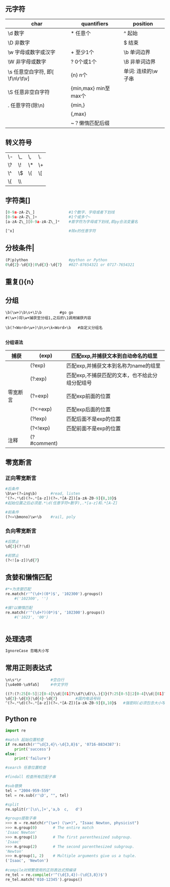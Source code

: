 ## 元字符

| char                             | quantifiers          | position           |
| -------------------------------- | -------------------- | ------------------ |
| \d 数字                          | * 任意个             | ^ 起始             |
| \D 非数字                        |                      | $ 结束             |
| \w 字母或数字或汉字              | + 至少1个            | \b 单词边界        |
| \W 非字母或数字                  | ?  0个或1个          | \B 非单词边界      |
| \s 任意空白字符, 即[ \f\n\r\t\v] | {n} n个              | 单词: 连续的\w子串 |
| \S 任意非空白字符                | {min,max} min至max个 |                    |
| .    任意字符(除\n)              | {min,}               |                    |
|                                  | {,max}               |                    |
|                                  | ~？懒惰匹配后缀      |                    |



## 转义符号

|      |      |      |      |
| ---- | ---- | ---- | ---- |
| \\-  | \\_  | \\,  | \\.  |
| \\?  | \\!  | \\*  | \\+  |
| \\^  | \\$  | \\(  | \\[  |
| \\{  | \\\  |      |      |



## 字符类[]

```python
[0-9a-zA-Z\_] 				#1个数字、字母或者下划线
[0-9a-zA-Z\_]+				#1个或多个~
[a-zA-Z\_][0-9a-zA-Z\_]*	#首字符为字母或下划线,即py合法变量名

[^x]						#除x的任意字符
```



## 分枝条件|

```python
(P|p)ython					#python or Python
0\d{2}-\d{8}|0\d{3}-\d{7}	#027-87654321 or 0717-7654321

```



## 重复(){n}



## 分组

```
\b(\w+)\b\s+\1\b		#go go
#(\w+)将\w+捕获至分组1,之后的\1调用捕获内容

\b(?<Word>\w+)\b\s+\k<Word>\b	#自定义分组名


```

**分组语法**

| **捕获** | (exp)        | 匹配exp,并捕获文本到自动命名的组里             |
| -------- | ------------ | ---------------------------------------------- |
|          | (?<name>exp) | 匹配exp,并捕获文本到名称为name的组里           |
|          | (?:exp)      | 匹配exp,不捕获匹配的文本，也不给此分组分配组号 |
| 零宽断言 | (?=exp)      | 匹配exp前面的位置                              |
|          | (?<=exp)     | 匹配exp后面的位置                              |
|          | (?!exp)      | 匹配后面不是exp的位置                          |
|          | (?<!exp)     | 匹配前面不是exp的位置                          |
| 注释     | (?#comment)  |                                                |



## 零宽断言

### 正向零宽断言

```python
#后条件
\b\w+(?=ing\b)		#read, listen
^(?=.*\d)(?=.*[a-z])(?=.*[A-Z])[a-zA-Z0-9]{8,10}$
#起始位置之后必须是.*\d(任意字符+数字),.*[a-z]和.*[A-Z]

#前条件
(?<=\bmono)\w+\b	#rail, poly
```

### 负向零宽断言

```python
#后禁止
\d{3}(?!\d)

#前禁止
(?<![a-z])\d{7}
```



## 贪婪和懒惰匹配

```python
#*+为贪婪匹配
re.match(r'^(\d+)(0*)$', '102300').groups()
	#('102300', '')

#接?以懒惰匹配    
re.match(r'^(\d+?)(0*)$', '102300').groups()
	#('1023', '00')
    
```



## 处理选项

```python
IgnoreCase 忽略大小写
```



## 常用正则表达式

```python
\n\s*\r				#空白行
[\u4e00-\u9fa5]		#中文字符

((?:(?:25[0-5]|2[0-4]\\d|[01]?\\d?\\d)\\.){3}(?:25[0-5]|2[0-4]\\d|[01]?\\d?\\d))	#ip地址
\d{3}-\d{8}|\d{4}-\d{7}		   #国内电话号码
^(?=.*\d)(?=.*[a-z])(?=.*[A-Z])[a-zA-Z0-9]{8,10}$	#强密码(必须包含大小写字母,数字)

```



## Python re

```python
import re

#match 起始位置检查
if re.match(r'^\d{3,4}\-\d{3,8}$', '0716-8834387'):
    print('success')
else:
    print('failure')

#search 任意位置检查

#findall 检查所有匹配子串

#sub替换
tel = "2004-959-559"
tel = re.sub(r'\D', "", tel)

#split
re.split(r'[\s\,]+','a,b  c,   d')

#groups提取子串
>>> m = re.match(r"(\w+) (\w+)", "Isaac Newton, physicist")
>>> m.group(0)       # The entire match
'Isaac Newton'
>>> m.group(1)       # The first parenthesized subgroup.
'Isaac'
>>> m.group(2)       # The second parenthesized subgroup.
'Newton'
>>> m.group(1, 2)    # Multiple arguments give us a tuple.
('Isaac', 'Newton')
    
#compile对频繁使用的正则表达式预编译
re_tel = re.compile(r'^(\d{3,4})-(\d{3,8})$')
re_tel.match('010-12345').groups()

```

